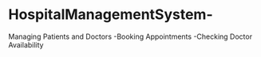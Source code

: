 # HospitalManagementSystem-
Managing Patients and Doctors  -Booking Appointments  -Checking Doctor Availability
